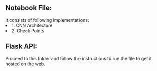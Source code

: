 <h2> Notebook File: </h2>
It consists of following implementations:
<li> 1. CNN Architecture </li>
<li> 2. Check Points </li>


<h2> Flask API: </h2>
Proceed to this folder and follow the instructions to run the file to get it hosted on the web.

